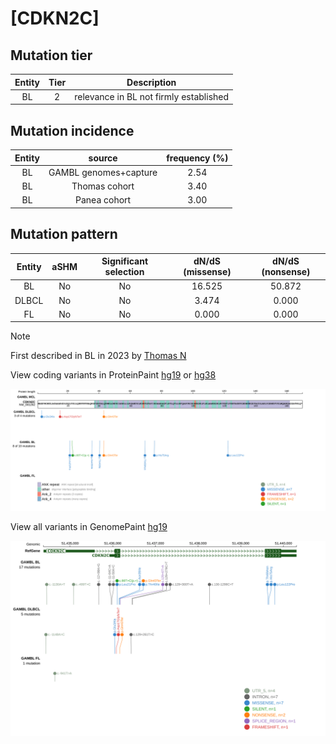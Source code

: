 # [CDKN2C]

## Mutation tier

|Entity|Tier|Description                           |
|:------:|:----:|--------------------------------------|
|BL    |2   |relevance in BL not firmly established|
## Mutation incidence

|Entity|source               |frequency (%)|
|:------:|:---------------------:|:-------------:|
|BL    |GAMBL genomes+capture|2.54         |
|BL    |Thomas cohort        |3.40         |
|BL    |Panea cohort         |3.00         |

## Mutation pattern

|Entity|aSHM|Significant selection|dN/dS (missense)|dN/dS (nonsense)|
|:------:|:----:|:---------------------:|:----------------:|:----------------:|
|BL    |No  |No                   |16.525          |50.872          |
|DLBCL |No  |No                   | 3.474          | 0.000          |
|FL    |No  |No                   | 0.000          | 0.000          |


> [!NOTE]
> First described in BL in 2023 by [Thomas N](https://pubmed.ncbi.nlm.nih.gov/36201743)

View coding variants in ProteinPaint [hg19](https://www.bcgsc.ca/downloads/morinlab/GAMBL/test/genes/CDKN2C_protein.html)  or [hg38](https://www.bcgsc.ca/downloads/morinlab/GAMBL/test/genes/CDKN2C_protein_hg38.html)

![image](images/proteinpaint/CDKN2C_NM_001262.svg)

View all variants in GenomePaint [hg19](https://www.bcgsc.ca/downloads/morinlab/GAMBL/test/genes/CDKN2C.html)

![image](images/proteinpaint/CDKN2C.svg)
